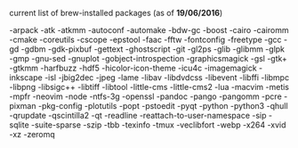 current list of brew-installed packages (as of **19/06/2016**)

-arpack
-atk
-atkmm
-autoconf
-automake
-bdw-gc
-boost
-cairo
-cairomm
-cmake
-coreutils
-cscope
-epstool
-faac
-fftw
-fontconfig
-freetype
-gcc
-gd
-gdbm
-gdk-pixbuf
-gettext
-ghostscript
-git
-gl2ps
-glib
-glibmm
-glpk
-gmp
-gnu-sed
-gnuplot
-gobject-introspection
-graphicsmagick
-gsl
-gtk+
-gtkmm
-harfbuzz
-hdf5
-hicolor-icon-theme
-icu4c
-imagemagick
-inkscape
-isl
-jbig2dec
-jpeg
-lame
-libav
-libdvdcss
-libevent
-libffi
-libmpc
-libpng
-libsigc++
-libtiff
-libtool
-little-cms
-little-cms2
-lua
-macvim
-metis
-mpfr
-neovim
-node
-ntfs-3g
-openssl
-pandoc
-pango
-pangomm
-pcre
-pixman
-pkg-config
-plotutils
-popt
-pstoedit
-pyqt
-python
-python3
-qhull
-qrupdate
-qscintilla2
-qt
-readline
-reattach-to-user-namespace
-sip
-sqlite
-suite-sparse
-szip
-tbb
-texinfo
-tmux
-veclibfort
-webp
-x264
-xvid
-xz
-zeromq
